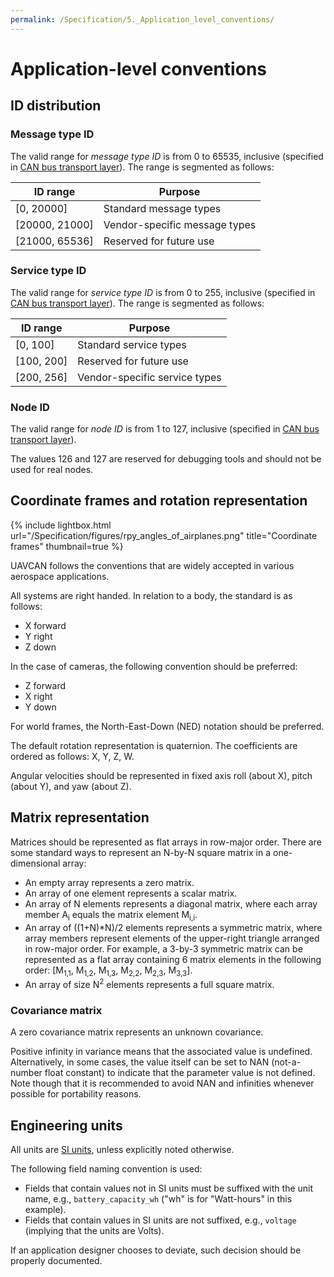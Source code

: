 ```yaml
---
permalink: /Specification/5._Application_level_conventions/
---
```


# Application-level conventions

## ID distribution

### Message type ID

The valid range for *message type ID* is from 0 to 65535, inclusive (specified in [CAN bus transport layer](/Specification/4._CAN_bus_transport_layer)).
The range is segmented as follows:

ID range        | Purpose
----------------|--------------------------------------------------------------
[0, 20000]      | Standard message types
[20000, 21000]  | Vendor-specific message types
[21000, 65536]  | Reserved for future use

### Service type ID

The valid range for *service type ID* is from 0 to 255, inclusive (specified in [CAN bus transport layer](/Specification/4._CAN_bus_transport_layer)).
The range is segmented as follows:

ID range        | Purpose
----------------|--------------------------------------------------------------
[0, 100]        | Standard service types
[100, 200]      | Reserved for future use
[200, 256]      | Vendor-specific service types

### Node ID

The valid range for *node ID* is from 1 to 127, inclusive (specified in [CAN bus transport layer](/Specification/4._CAN_bus_transport_layer)).

The values 126 and 127 are reserved for debugging tools and should not be used for real nodes.

## Coordinate frames and rotation representation

{% include lightbox.html url="/Specification/figures/rpy_angles_of_airplanes.png" title="Coordinate frames" thumbnail=true %}

UAVCAN follows the conventions that are widely accepted in various aerospace applications.

All systems are right handed. In relation to a body, the standard is as follows:

* X forward
* Y right
* Z down

In the case of cameras, the following convention should be preferred:

* Z forward
* X right
* Y down

For world frames, the North-East-Down (NED) notation should be preferred.

The default rotation representation is quaternion. The coefficients are ordered as follows: X, Y, Z, W.

Angular velocities should be represented in fixed axis roll (about X), pitch (about Y), and yaw (about Z).

## Matrix representation

Matrices should be represented as flat arrays in row-major order.
There are some standard ways to represent an N-by-N square matrix in a one-dimensional array:

* An empty array represents a zero matrix.
* An array of one element represents a scalar matrix.
* An array of N elements represents a diagonal matrix,
where each array member A<sub>i</sub> equals the matrix element M<sub>i,i</sub>.
* An array of ((1+N)*N)/2 elements represents a symmetric matrix,
where array members represent elements of the upper-right triangle arranged in row-major order.
For example, a 3-by-3 symmetric matrix can be represented as a flat array containing 6 matrix elements
in the following order:
[M<sub>1,1</sub>, M<sub>1,2</sub>, M<sub>1,3</sub>, M<sub>2,2</sub>, M<sub>2,3</sub>, M<sub>3,3</sub>].
* An array of size N<sup>2</sup> elements represents a full square matrix.

### Covariance matrix

A zero covariance matrix represents an unknown covariance.

Positive infinity in variance means that the associated value is undefined.
Alternatively, in some cases, the value itself can be set to NAN (not-a-number float constant) to indicate that
the parameter value is not defined.
Note though that it is recommended to avoid NAN and infinities whenever possible for portability reasons.

## Engineering units

All units are [SI units](http://en.wikipedia.org/wiki/International_System_of_Units), unless explicitly noted otherwise.

The following field naming convention is used:

* Fields that contain values not in SI units must be suffixed with the unit name, e.g.,
`battery_capacity_wh` ("wh" is for "Watt-hours" in this example).
* Fields that contain values in SI units are not suffixed, e.g., `voltage` (implying that the units are Volts).

If an application designer chooses to deviate, such decision should be properly documented.
